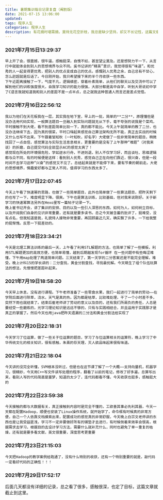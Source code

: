 ```yaml
---
title: 暑期集训每日记录复盘（阉割版）
date: 2021-07-15 13:06:00
updated:
tags: 程序人生
categories: 程序人生
description: 有花摘时堪需摘，莫待无花空折枝，我总是缺少坚持，却又不长记性，这篇文章也是。。。。。。
---
```




### 2021年7月15日13:29:37

	早上开了会，很震撼，很牛逼，感触挺深，自愧不如，甚至望尘莫及。还是想努力干一下，从言行中就能体会到别人的思想境界与众不同。奚书记讲的“精英”意识，我觉得很有“味道”。和优秀的人一起变得更优秀，把别人的优点变成自己的优点。感慨别人优秀之余，自己总有不甘心，怎么赶超就是后话了。今日刚开始，我只希望接下来的半个月收获一些东西。
	下午近距离接触了一下，气度不凡，逻辑缜密，穿着朴素简单，从他们的聊天以及交流中可以了解到他们的训练强度很大，自我学习知识的能力很强，大部分都是高中自学，听到大哥说初中学了C语言我就知道我和别人的差距不是一点半点，总之就我这种普通人而言还是差点觉悟。

### 2021年7月16日22:56:12
	我以为他们在天花板我在一层，其实我在地下室，早上的一批，简单的**二分**，原理懂但是没办法用代码实现，一般算法题目一旦融入到实际问题就无从下手，毫不夸张的说我是个菜鸡，平时接触不到大佬，看不到差距简单比较一下，真的都不能比。今天上午就简单的教了二分，也没办法继续下去，因为真的很菜，平时口嗨起来感觉自己算法架构无所不能，真正去实战的时候又什么也写不出来。下午跟着邹知秋（一叶知秋，好名字）大佬做了一些非常简单的题目，稍微找回了一点自信，感觉算法与实际生活息息相关，更重要的是没有了上午那种“难题”（对我来说）的折磨，自己提交代码全部显示AC的感觉太爽了！
	感觉现在所处的环境很危险，学如逆水行舟，不进则退，别人不仅学习好，而且谈吐、思维逻辑都与众不同，有的时候便是这样：看到别人优秀，感觉自己正在向他们靠近，很兴奋，但是一段时间不去学习这种“兴奋”的感觉又不见了。总结起来就是不能停下来，要有节奏的朝前走。大佬的思想境界，情趣爱好都与正常人不同，值得学习的东西太多了。

### 2021年7月17日22:07:45
 	今天上午看了快速幂的思路，也做了一些简单题目，此外也简单做了一些算法题目，把昨天剩下的也写了一下，难度明显下降，很爽。下午也是算法训练，比较基础，但对我来说刚好。关于新学习的快速幂算法另外在Hexo里写一篇帖子记录一下。
 	晚上崔书记开会，讲了集训的安排、目的以及一些引人深思的东西，如何为人，如何树立目标，以及开阔我们自身的见识非常重要，还有就是要多读书。总之今天被含蓄的批评了，挺难受，没有点名，但我知道是我，礼貌待人接物非常重要，再回顾最近几天，确实飘了许多，一下给我整的挺惭愧。反思一下挺差劲的。
### 2021年7月18日23:34:21
	今天是北理工算法训练的最后一天，上午看了利用STL解题的方法，也简单了解了一些模板，利用STL解题更加的高效方便，也简单易懂，越到后期越发现for循环 在一些问题中有些晦涩难懂，下午用map处理了两道简单问题。三天结束了，第一天学的二分答案还是不能完全理解，难受。晚上计科15的学长讲的：二分查找，黄金分割查找，寻找最优解。今天萌生了组个队伍玩算法的想法，先慢慢把差距补起来。

### 2021年7月19日18:58:20
	今天早上休息，没有进行课程。下午老师准备了一些零食水果，我们一起进行了简单的劳动——在学院后面进行除草，浇水，天气是真的热，因为都是枯草，比较难处理，干了一个小时差不多，突然下雨也就结束了。结束后崔老师讲了劳动的意义以及目的，还有我们所肩负的责任，人总是要经受一些磨炼的，光学习理论知识是远远不够的，只有与实践相结合，并且运用于实践那才是真正的掌握了。然后今天也用java把昨天遗漏的二分法和黄金分割法给实现了

### 2021年7月20日22:18:31
	今天学习了位运算，做了一些关于位运算的题目，学习了与位运算相关的运算符，晚上学习了中华传统文化的相关知识，很有感触，朱熹的存天理，灭人欲品味起来很有味道。

### 2021年7月21日22:18:04
	今天讲的没完全听懂，SVM根本没听过，但是也在这节课了解了一个大概——支持向量机，机器学习，很精妙，今天用C++写文件读写处理的程序，翻看了以前的笔记，修改了好多遍，总算写出来，看别人写的代码简直是噩梦，知道的太少了，连代码都看不懂，今天收获也挺多，感触挺大的

### 2021年7月22日23:59:38
	今天接触的都与大数据有关，真正接触到内容时是完全不懂的，工欲善其事必先利其器，今天一天都在配置Hadoop，顺便也安装了Linux操作系统，就开始学了，命令框有时候真的非常方便，自己一个人依靠文档摸索出来，配置成功的感觉真的非常舒服，今天晚上白宗文老师讲的东西也是让我受益匪浅，学习不一定非要做好所有的铺垫才去进行，有时候倒着来效率会很高，根据需求去学习，根据目的去设计学习方法，需要什么就补充什么，同时也避免了单一重复的枯燥，还有就是要多看文献，英文很重要，深度思考更重要

### 2021年7月23日21:15:03
	今天把Hadoop的教学案例给跑通了，没有什么特别的收获，还有一个特别重要的就是，敲代码一定看好代码的正确性！！！

###  2021年7月29日17:52:17

​	后面几天都没有详细的记录，总之看了很多，感触很深，也定了目标，这篇文章就截止到这里。
